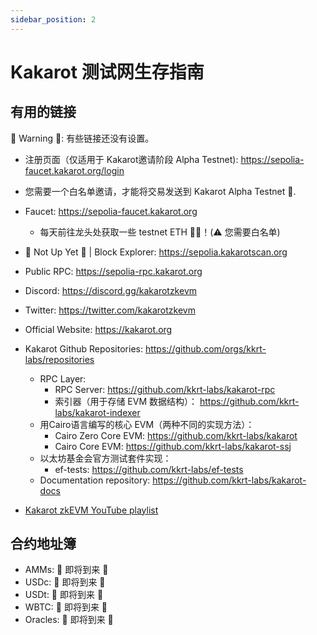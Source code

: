 ```yaml
---
sidebar_position: 2
---
```


# Kakarot 测试网生存指南

## 有用的链接

🚧 Warning 🚧: 有些链接还没有设置。

-  注册页面（仅适用于 Kakarot邀请阶段
  Alpha Testnet): https://sepolia-faucet.kakarot.org/login
  -  您需要一个白名单邀请，才能将交易发送到
    Kakarot Alpha Testnet 📩.
- Faucet: https://sepolia-faucet.kakarot.org
  -  每天前往龙头处获取一些 testnet ETH 🚰💧！(⚠️ 您需要白名单)
- 🚧 Not Up Yet 🚧 | Block Explorer: https://sepolia.kakarotscan.org
- Public RPC: https://sepolia-rpc.kakarot.org
- Discord: https://discord.gg/kakarotzkevm
- Twitter: https://twitter.com/kakarotzkevm
- Official Website: https://kakarot.org
- Kakarot Github Repositories: https://github.com/orgs/kkrt-labs/repositories

  - RPC Layer:
    - RPC Server: https://github.com/kkrt-labs/kakarot-rpc
    - 索引器（用于存储 EVM 数据结构）：
      https://github.com/kkrt-labs/kakarot-indexer
  - 用Cairo语言编写的核心 EVM（两种不同的实现方法）：
    - Cairo Zero Core EVM: https://github.com/kkrt-labs/kakarot
    - Cairo Core EVM: https://github.com/kkrt-labs/kakarot-ssj
  - 以太坊基金会官方测试套件实现：
    - ef-tests: https://github.com/kkrt-labs/ef-tests
  - Documentation repository: https://github.com/kkrt-labs/kakarot-docs

- [Kakarot zkEVM YouTube playlist](https://www.youtube.com/watch?v=5BndqgugKOU&list=PLF3T1714MyKDwjjA8oHizXAdLNx62ka5U)

## 合约地址簿

- AMMs: 🚧 即将到来 🚧
- USDc: 🚧 即将到来 🚧
- USDt: 🚧 即将到来 🚧
- WBTC: 🚧 即将到来 🚧
- Oracles: 🚧 即将到来 🚧
